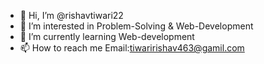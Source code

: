 - 👋 Hi, I’m @rishavtiwari22
- 👀 I’m interested in Problem-Solving & Web-Development
- 🌱 I’m currently learning Web-development
- 📫 How to reach me Email:tiwaririshav463@gamil.com


